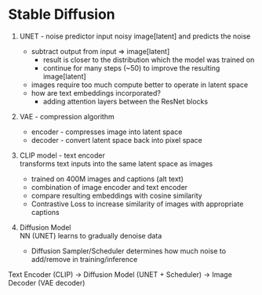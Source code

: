 # Stable Diffusion

1. UNET - noise predictor 
input noisy image[latent] and predicts the noise 
    - subtract output from input => image[latent] 
        - result is closer to the distribution which the model was trained on
        - continue for many steps (~50) to improve the resulting image[latent]
    - images require too much compute better to operate in latent space
    - how are text embeddings incorporated?
        - adding attention layers between the ResNet blocks

2. VAE - compression algorithm
    - encoder - compresses image into latent space
    - decoder - convert latent space back into pixel space
  
3. CLIP model - text encoder  
transforms text inputs into the same latent space as images  
    - trained on 400M images and captions (alt text)
    - combination of image encoder and text encoder
    - compare resulting embeddings with cosine similarity
    - Contrastive Loss to increase similarity of images with appropriate captions


4. Diffusion Model  
NN (UNET) learns to gradually denoise data
    - Diffusion Sampler/Scheduler determines how much noise to add/remove in training/inference



Text Encoder (CLIP) -> Diffusion Model (UNET + Scheduler) -> Image Decoder (VAE decoder)